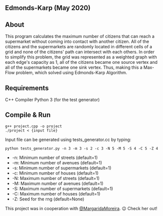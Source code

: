 ## Edmonds-Karp (May 2020)

## About
This program calculates the maximum number of citizens that can reach a supermarket without coming into contact with another citizen. All of the citizens and the supermarkets are randomly located in different cells of a grid and none of the citizens' path can intersect with each others. In order to simplify this problem, the grid was represented as a weighted graph with each edge's capacity as 1, all of the citizens became one source vertex and all of the supermarkets became one sink vertex. Thus, making this a Max-Flow problem, which solved using Edmonds-Karp Algorithm.

## Requirements
C++ Compiler
Python 3 (for the test generator)

## Compile & Run
```
g++ project.cpp -o project
./project < {input file}
```
Input file can be generated using tests_generator.cc by typing:
```
python tests_generator.py -n 3 -m 3 -s 2 -c 3 -N 5 -M 5 -S 4 -C 5 -Z 4
```
- -n: Minimum number of streets (default=1)
- -m: Minimum number of avenues (default=1)
- -s: Minimum number of supermarkets (default=1)
- -c: Minimum number of houses (default=1)
- -N: Maximum number of streets (default=1)
- -M: Maximum number of avenues (default=1)
- -S: Maximum number of supermarkets (default=1)
- -C: Maximum number of houses (default=1)
- -Z: Seed for the rng (default=None)

This project was in cooperation with [@MargaridaMoreira](https://github.com/MargaridaMoreira). :wink: Check her out!

